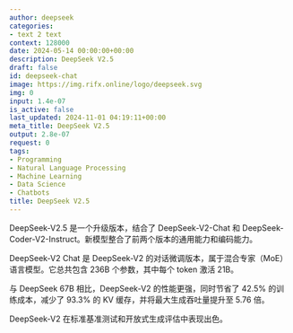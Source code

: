 ```yaml
---
author: deepseek
categories:
- text 2 text
context: 128000
date: 2024-05-14 00:00:00+00:00
description: DeepSeek V2.5
draft: false
id: deepseek-chat
image: https://img.rifx.online/logo/deepseek.svg
img: 0
input: 1.4e-07
is_active: false
last_updated: 2024-11-01 04:19:11+00:00
meta_title: DeepSeek V2.5
output: 2.8e-07
request: 0
tags:
- Programming
- Natural Language Processing
- Machine Learning
- Data Science
- Chatbots
title: DeepSeek V2.5
---
```




DeepSeek-V2.5 是一个升级版本，结合了 DeepSeek-V2-Chat 和 DeepSeek-Coder-V2-Instruct。新模型整合了前两个版本的通用能力和编码能力。

DeepSeek-V2 Chat 是 DeepSeek-V2 的对话微调版本，属于混合专家（MoE）语言模型。它总共包含 236B 个参数，其中每个 token 激活 21B。

与 DeepSeek 67B 相比，DeepSeek-V2 的性能更强，同时节省了 42.5% 的训练成本，减少了 93.3% 的 KV 缓存，并将最大生成吞吐量提升至 5.76 倍。

DeepSeek-V2 在标准基准测试和开放式生成评估中表现出色。

